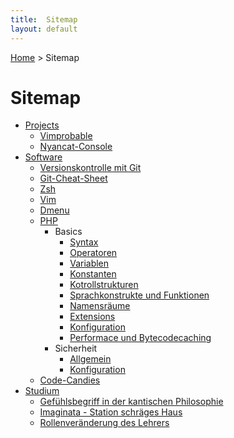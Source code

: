```yaml
---
title:  Sitemap
layout: default
---
```

[Home](/) > Sitemap

# Sitemap

- [Projects](/projects/index.html)
  - [Vimprobable](/projects/vimprobable.html)
  - [Nyancat-Console](/projects/nyancat-console.html)
- [Software](/software/index.html)
  - [Versionskontrolle mit Git](/software/git.html)
  - [Git-Cheat-Sheet](/software/git-cheat-sheet.html)
  - [Zsh](/software/shells.html)
  - [Vim](/software/vim.html)
  - [Dmenu](/software/dmenu.html)
  - [PHP](/software/php/index.html)
    - Basics
      - [Syntax](/software/php/basics/syntax.html)
      - [Operatoren](/software/php/basics/operatoren.html)
      - [Variablen](/software/php/basics/variablen.html)
      - [Konstanten](/software/php/basics/konstanten.html)
      - [Kotrollstrukturen](/software/php/basics/kontrollstrukturen.html)
      - [Sprachkonstrukte und Funktionen](/software/php/basics/sprachkonstrukte.html)
      - [Namensräume](/software/php/basics/namensraeume.html)
      - [Extensions](/software/php/basics/erweiterungen.html)
      - [Konfiguration](/software/php/basics/konfiguration.html)
      - [Performace und Bytecodecaching](/software/php/basics/performance-caching.html)
    - Sicherheit
      - [Allgemein](/software/php/security/index.html)
      - [Konfiguration](/software/php/security/konfiguration.html)
  - [Code-Candies](software/code-candies.html)
- [Studium](/studium/index.html)
  - [Gefühlsbegriff in der kantischen Philosophie](/studium/gefuehlsbegriff-bei-kant.html)
  - [Imaginata - Station schräges Haus](/studium/imaginata.html)
  - [Rollenveränderung des Lehrers](/studium/rollenveraenderung.html)
